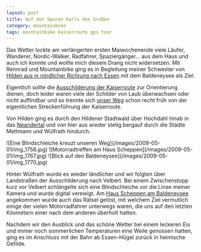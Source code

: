```yaml
---
layout: post
title: Auf den Spuren Karls des Großen
category: mountainbike
tags: mountainbike kaiserroute gps tour
---
```


Das Wetter lockte am verlängerten ersten Maiwochenende viele Läufer, Wanderer, Nordic-Walker, Radfahrer, Spaziergänger… aus dem Haus und auch ich konnte und wollte mich diesem Drang nicht widersetzen. Mit Rennrad und Mountainbike ging es in Begleitung meiner Schwester von [Hilden aus in nördlicher Richtung nach Essen](http://gpsies.de/map.do?fileId=oxubnwtfhbyjrhio) mit dem Baldeneysee als Ziel.

Eigentlich sollte die [Ausschilderung der Kaiserroute](http://www.kaiser-route.info/) zur Orientierung dienen, doch leider waren viele der Schilder von Laub überwachsen oder nicht auffindbar und so trennte sich [unser Weg](http://gpsies.de/map.do?fileId=oxubnwtfhbyjrhio) schon recht früh von der eigentlichen Streckenführung der Kaiserroute.

Von Hilden ging es durch den Hildener Stadtwald über Hochdahl hinab in das [Neandertal](http://de.wikipedia.org/wiki/Neandertal) und von hier aus wieder stetig bergauf durch die Städte Mettmann und Wülfrath hindurch.

<div class="gallery" markdown="1">
![Eine Blindschleiche kreuzt unseren Weg](/images/2009-05-01/img_1758.jpg)
![Motorradtreffen am Haus Scheppen](/images/2009-05-01/img_1767.jpg)
![Blick auf den Baldeneysee](/images/2009-05-01/img_1770.jpg)
</div>

Hinter Wülfrath wurde es wieder ländlicher und wir folgten über Landstraßen der Ausschilderung nach Velbert. Bei einem Zwischenstopp kurz vor Velbert schlängelte sich eine Blindschleiche vor die Linse meiner Kamera und wurde digital verewigt. Am [Haus Scheppen am Baldeneysee](http://www.road-concept.eu/motorrad-treff-haus-scheppen.html) angekommen wurde auch das Rätsel gelöst, mit welchem Ziel vermutlich einige der vielen Motorradfahrer unterwegs waren, die uns auf den letzten Kilometern einer nach dem anderen überholt hatten.

Nachdem wir den Ausblick und das schöne Wetter bei einem leckeren Eis und immer noch sommerlichen Temperaturen eine Weile genossen hatten, ging es im Anschluss mit der Bahn ab Essen-Hügel zurück in heimische Gefilde.

